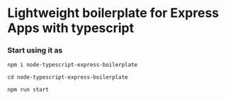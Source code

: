 # Lightweight boilerplate for Express Apps with typescript

### Start using it as

```
npm i node-typescript-express-boilerplate

cd node-typescript-express-boilerplate

npm run start
```

